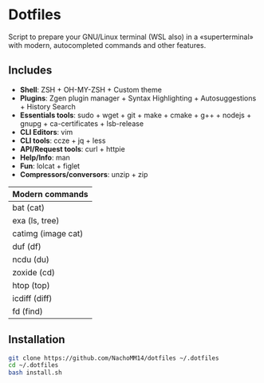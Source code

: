 # Dotfiles

Script to prepare your GNU/Linux terminal (WSL also) in a «superterminal» with modern, autocompleted commands and other features.

## Includes

- **Shell**: ZSH + OH-MY-ZSH + Custom theme
- **Plugins**: Zgen plugin manager + Syntax Highlighting + Autosuggestions + History Search
- **Essentials tools**: sudo + wget + git + make + cmake + g++ + nodejs + gnupg + ca-certificates + lsb-release
- **CLI Editors**: vim
- **CLI tools**: ccze + jq + less
- **API/Request tools**: curl + httpie
- **Help/Info**: man
- **Fun**: lolcat + figlet
- **Compressors/conversors**: unzip + zip

| **Modern commands** |
|-|
| bat (cat) |
| exa (ls, tree) |
| catimg (image cat) |
| duf (df) |
| ncdu (du) |
| zoxide (cd) |
| htop (top) |
| icdiff (diff) |
| fd (find) |

## Installation

```bash
git clone https://github.com/NachoMM14/dotfiles ~/.dotfiles
cd ~/.dotfiles
bash install.sh
```

